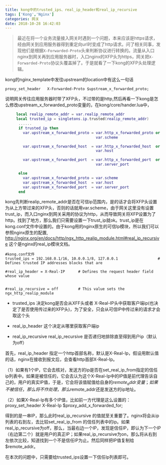 ```yaml
---
title: kong中的trusted_ips、real_ip_header和real_ip_recursive
tags: ['Kong','Nginx']
categories: 网关
date: 2018-10-28 16:42:03
---
```


> 最近在将一个业务流量接入网关时遇到一个问题，本来应该是https请求，经由网关到应用服务器得到重定向url时变成了http请求。问了相关同事，发现他们是根据```X-Forwarded-Proto```头来判断协议进行转换的。流量从入口nginx到网关再到应用服务器时，入口nginx的XFP头为https，网关把```X-Forwarded-Proto```协议头覆盖掉了。于是就看了一下kong的XFP头处理逻辑。

kong的nginx_template中发往upstream的location中有这么一句话
```
proxy_set_header   X-Forwarded-Proto $upstream_x_forwarded_proto;
```
说明网关传往应用服务器时带了XFP头，不过带的是http,然后再看一下kong是怎么修改upstream_x_forwarded_proto变量的，在kong/core/hander.lua中，
```lua
     local realip_remote_addr = var.realip_remote_addr
     local trusted_ip = singletons.ip.trusted(realip_remote_addr)
      ......
      if trusted_ip then
        var.upstream_x_forwarded_proto = var.http_x_forwarded_proto or
                                         var.scheme

        var.upstream_x_forwarded_host  = var.http_x_forwarded_host  or
                                         var.host

        var.upstream_x_forwarded_port  = var.http_x_forwarded_port  or
                                         var.server_port

      else
        var.upstream_x_forwarded_proto = var.scheme
        var.upstream_x_forwarded_host  = var.host
        var.upstream_x_forwarded_port  = var.server_port
      end

```
kong先判断realip_remote_addr是否在可信ip范围内，是的话才会将XFP头设置为从上方带过来的XFP头，否则的话就用var.scheme，由于网关这里没有设置trust_ip，而入口nginx到网关采用的协议为http，从而导致网关将XFP设置为了http。找到了地方，那么我们只需要设置一下trust_ip就ok。trust_ip是在kong.conf文件中设置的。由于kong用的nginx原生的可信Ip模块，所以我们可以参照nginx原生的配置,
http://nginx.org/en/docs/http/ngx_http_realip_module.html#real_ip_recursive 这个是nginx的real_ip模块文档。

```
#kong.conf文件
trusted_ips = 192.168.0.1/16, 10.0.0.1/8, 127.0.0.1                  # Defines trusted IP addresses blocks that are

#real_ip_header = X-Real-IP      # Defines the request header field whose value


#real_ip_recursive = off         # This value sets the ngx_http_realip_module

```
- trusted_ips 决定kong是否会从XFF头或者 X-Real-IP头中获取客户端ip(也决定了是否使用传过来的XFP头)，为了安全，只会从可信IP中传过来的请求才会取这个头

- real_ip_header 这个决定从哪里获取客户端ip

- real_ip_recursive real_ip_recursive 是否递归地排除直至得到用户ip（默认为off） 

首先，real_ip_header 指定一个http首部名称，默认是X-Real-Ip，假设用默认值的话，nginx在接收到报文后，会查看http首部X-Real-Ip。

（1）如果有1个IP，它会去核对，发送方的ip是否在set_real_ip_from指定的信任ip列表中。如果是被信任的，它会去认为这个X-Real-Ip中的IP值是前代理告诉自己的，用户的真实IP值，于是，它会将该值赋值给自身的$remote_addr变量；如果不被信任，那么将不作处理，那么$remote_addr还是发送方的ip地址。

（2）如果X-Real-Ip有多个IP值，比如前一方代理是这么设置的：proxy_set_header X-Real-Ip $proxy_add_x_forwarded_for;

得到的是一串IP，那么此时real_ip_recursive 的值就至关重要了。nginx将会从ip列表的右到左，去比较set_real_ip_from 的信任列表中的ip。如果real_ip_recursive为off，那么，当最右边一个IP，发现是信任IP，即认为下一个IP（右边第二个）就是用户的真正IP；如果real_ip_recursive为on，那么将从右到左依次比较，知道找到一个不是信任IP为止。然后同样把IP值复制给$remote_addr。   

在本次的问题中，只需要给trusted_ips设置一下信任Ip列表即可。


